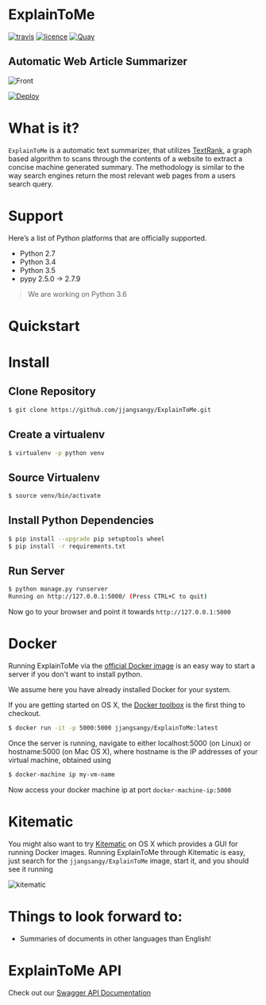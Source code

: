 # ExplainToMe

[![travis](https://travis-ci.org/jjangsangy/ExplainToMe.svg?branch=master)](https://travis-ci.org/jjangsangy/ExplainToMe)
[![licence](https://img.shields.io/pypi/l/coverage.svg)](https://github.com/jjangsangy/ExplainToMe/blob/master/LICENSE)
[![Quay](https://quay.io/repository/jjangsangy/explaintome/status)](https://quay.io/repository/jjangsangy/explaintome)

## Automatic Web Article Summarizer

![Front](https://github.com/jjangsangy/ExplainToMe/raw/master/static/front.jpg)

[![Deploy](https://www.herokucdn.com/deploy/button.svg)](https://heroku.com/deploy)

# What is it?

`ExplainToMe` is a automatic text summarizer, that utilizes
[TextRank](http://web.eecs.umich.edu/~mihalcea/papers/mihalcea.emnlp04.pdf),
a graph based algorithm to scans through the contents of a website to
extract a concise machine generated summary. The methodology is similar
to the way search engines return the most relevant web pages from a
users search query.

# Support

Here’s a list of Python platforms that are officially supported.

* Python 2.7
* Python 3.4
* Python 3.5
* pypy 2.5.0 -> 2.7.9

> We are working on Python 3.6

# Quickstart

# Install

## Clone Repository

```bash
$ git clone https://github.com/jjangsangy/ExplainToMe.git
```

## Create a virtualenv

```bash
$ virtualenv -p python venv
```

## Source Virtualenv

```bash
$ source venv/bin/activate
```

## Install Python Dependencies

```bash
$ pip install --upgrade pip setuptools wheel
$ pip install -r requirements.txt
```

## Run Server

```bash
$ python manage.py runserver
Running on http://127.0.0.1:5000/ (Press CTRL+C to quit)
```

Now go to your browser and point it towards `http://127.0.0.1:5000`

# Docker

Running ExplainToMe via the [official Docker image](https://hub.docker.com/r/jjangsangy/explaintome/)
is an easy way to start a server if you don't want to install python.

We assume here you have already installed Docker for your system.

If you are getting started on OS X, the [Docker toolbox](https://docs.docker.com/engine/installation/mac/)
is the first thing to checkout.

```bash
$ docker run -it -p 5000:5000 jjangsangy/ExplainToMe:latest
```

Once the server is running, navigate to either localhost:5000 (on Linux) or
hostname:5000 (on Mac OS X), where hostname is the IP addresses
of your virtual machine, obtained using

```bash
$ docker-machine ip my-vm-name
```

Now access your docker machine ip at port `docker-machine-ip:5000`

# Kitematic

You might also want to try [Kitematic](https://kitematic.com/) on OS X which provides a GUI for running Docker images.
Running ExplainToMe through Kitematic is easy, just search for the
`jjangsangy/ExplainToMe` image, start it, and you should see it running

![kitematic](https://github.com/jjangsangy/ExplainToMe/raw/master/static/kitematic.jpg)


# Things to look forward to:

-   Summaries of documents in other languages than English!

# ExplainToMe API

Check out our [Swagger API Documentation](https://swaggerhub.com/api/jjangsangy/ExplainToMe)
